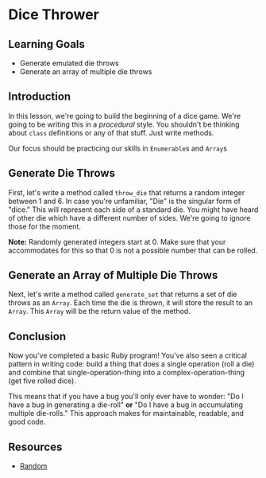 # Dice Thrower

## Learning Goals

- Generate emulated die throws
- Generate an array of multiple die throws

## Introduction

In this lesson, we're going to build the beginning of a dice game. We're going
to be writing this in a _procedural_ style. You shouldn't be thinking about
`class` definitions or any of that stuff. Just write methods.

Our focus should be practicing our skills in `Enumerable`s and `Array`s

## Generate Die Throws

First, let's write a method called `throw_die` that returns a random integer
between 1 and 6. In case you're unfamiliar, "Die" is the singular form of 
"dice." This will represent each side of a standard die. You might have heard
of other die which have a different number of sides. We're going to ignore
those for the moment.

**Note:** Randomly generated integers start at 0. Make sure that your
accommodates for this so that 0 is not a possible number that can be rolled.

## Generate an Array of Multiple Die Throws

Next, let's write a method called `generate_set` that returns a set of die
throws as an `Array`. Each time the die is thrown, it will store the result
to an `Array`. This `Array` will be the return value of the method.

## Conclusion

Now you've completed a basic Ruby program! You've also seen a critical pattern
in writing code: build a thing that does a single operation (roll a die) and
combine that single-operation-thing into a complex-operation-thing (get five
rolled dice).

This means that if you have a bug you'll only ever have to wonder: "Do I have
a bug in generating a die-roll" **or** "Do I have a bug in accumulating multiple
die-rolls." This approach makes for maintainable, readable, and good code.

## Resources

- [Random]

[random]: https://ruby-doc.org/core-2.2.0/Random.html
